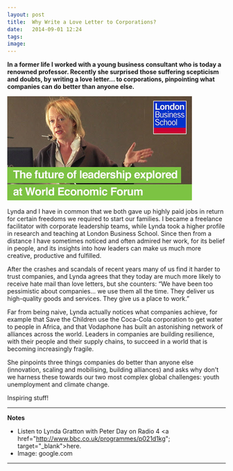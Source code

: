 ```yaml
---
layout: post
title:  Why Write a Love Letter to Corporations?
date:   2014-09-01 12:24
tags: 
image:
---
```


**In a former life I worked with a young business consultant who is today a renowned professor. Recently she surprised those suffering scepticism and doubts, by writing a love letter... to corporations, pinpointing what companies can do better than anyone else.**

![](/libb/images/lynda-gratton.jpg)

Lynda and I have in common that we both gave up highly paid jobs in return for certain freedoms we required to start our families. I became a freelance facilitator with corporate leadership teams, while Lynda took a higher profile in research and teaching at London Business School. Since then from a distance I have sometimes noticed and often admired her work, for its belief in people, and its insights into how leaders can make us much more creative, productive and fulfilled.

After the crashes and scandals of recent years many of us find it harder to trust companies, and Lynda agrees that they today are much more likely to receive hate mail than love letters, but she counters: “We have been too pessimistic about companies... we use them all the time. They deliver us high-quality goods and services. They give us a place to work.”

Far from being naive, Lynda actually notices what companies achieve, for example that Save the Children use the Coca-Cola corporation to get water to people in Africa, and that Vodaphone has built an astonishing network of alliances across the world. Leaders in companies are building resilience, with their people and their supply chains, to succeed in a world that is becoming increasingly fragile. 

She pinpoints three things companies do better than anyone else (innovation, scaling and mobilising, building alliances) and asks why don't we harness these towards our two most complex global challenges: youth unemployment and climate change.

Inspiring stuff! 

__________________
<b>Notes</b>
  
* Listen to Lynda Gratton with Peter Day on Radio 4 <a href="http://www.bbc.co.uk/programmes/p021d1kg"; target="_blank">here</a>.  
* Image: google.com

__________________










